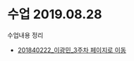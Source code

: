 # 수업 2019.08.28
수업내용 정리

* [201840222_이광민_3주차 페이지로 이동](https://github.com/raim201840222/php_201840222/blob/master/201840222_이광민_3주차.pptx)